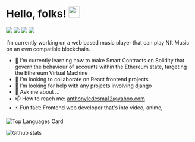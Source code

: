 # Hello, folks! <img src="https://raw.githubusercontent.com/MartinHeinz/MartinHeinz/master/wave.gif" width="30px">

![](https://img.shields.io/badge/<CODE>-<Javascript>-informational?style=flat&logo=<LOGO_NAME>&logoColor=white&color=B9BDC1)
![](https://img.shields.io/badge/<CODE>-<React>-informational?style=flat&logo=<LOGO_NAME>&logoColor=black&color=87CEEB)
![](https://img.shields.io/badge/<CODE>-<HTML>-informational?style=flat&logo=<LOGO_NAME>&logoColor=white&color=B9BDC1)
![](https://img.shields.io/badge/<CODE>-<CSS>-informational?style=flat&logo=<LOGO_NAME>&logoColor=white&color=87CEEB)

I’m currently working on a web based music player that can play Nft Music on an evm compatible blockchain.

- 🌱 I’m currently learning how to make Smart Contracts on Solidity that govern the behaviour of accounts within the Ethereum state, targeting the Ethereum Virtual Machine 
- 👯 I’m looking to collaborate on React frontend projects
- 🤔 I’m looking for help with  any projects involving django
- 💬 Ask me about ...
- 📫 How to reach me: anthonyledesma12@yahoo.com
- ⚡ Fun fact: Frontend web developer that's into video, anime, 



![Top Languages Card](https://github-readme-stats.vercel.app/api/top-langs/?username=Anchoviess&layout=compact)


![Github stats](https://github-readme-stats.vercel.app/api?username=Anchoviess&theme=highcontrast&show_icons=true&count_private=true)
